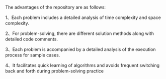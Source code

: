 The advantages of the repository are as follows:

1、Each problem includes a detailed analysis of time complexity and space complexity.

2、For problem-solving, there are different solution methods along with detailed code comments.

3、Each problem is accompanied by a detailed analysis of the execution process for sample cases.

4、It facilitates quick learning of algorithms and avoids frequent switching back and forth during problem-solving practice

